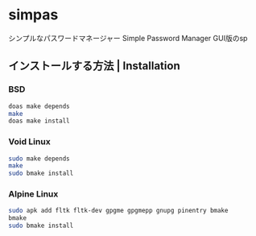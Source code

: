 # simpas
シンプルなパスワードマネージャー Simple Password Manager
GUI版のsp

## インストールする方法 | Installation
### BSD
```sh
doas make depends
make
doas make install
```

### Void Linux
```sh
sudo make depends
make
sudo bmake install
```

### Alpine Linux
```sh
sudo apk add fltk fltk-dev gpgme gpgmepp gnupg pinentry bmake
bmake
sudo bmake install
```
